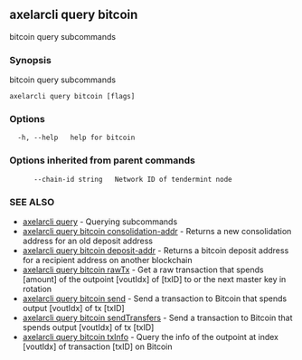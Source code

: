 ## axelarcli query bitcoin

bitcoin query subcommands

### Synopsis

bitcoin query subcommands

```
axelarcli query bitcoin [flags]
```

### Options

```
  -h, --help   help for bitcoin
```

### Options inherited from parent commands

```
      --chain-id string   Network ID of tendermint node
```

### SEE ALSO

- [axelarcli query](axelarcli_query.md)	 - Querying subcommands
- [axelarcli query bitcoin consolidation-addr](axelarcli_query_bitcoin_consolidation-addr.md)	 - Returns a new consolidation address for an old deposit address
- [axelarcli query bitcoin deposit-addr](axelarcli_query_bitcoin_deposit-addr.md)	 - Returns a bitcoin deposit address for a recipient address on another blockchain
- [axelarcli query bitcoin rawTx](axelarcli_query_bitcoin_rawTx.md)	 - Get a raw transaction that spends \[amount\] of the outpoint \[voutIdx\] of \[txID\] to <recipient> or the next master key in rotation
- [axelarcli query bitcoin send](axelarcli_query_bitcoin_send.md)	 - Send a transaction to Bitcoin that spends output \[voutIdx\] of tx \[txID\]
- [axelarcli query bitcoin sendTransfers](axelarcli_query_bitcoin_sendTransfers.md)	 - Send a transaction to Bitcoin that spends output \[voutIdx\] of tx \[txID\]
- [axelarcli query bitcoin txInfo](axelarcli_query_bitcoin_txInfo.md)	 - Query the info of the outpoint at index \[voutIdx\] of transaction \[txID\] on Bitcoin
